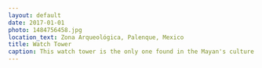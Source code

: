 ```yaml
---
layout: default
date: 2017-01-01
photo: 1484756458.jpg
location_text: Zona Arqueológica, Palenque, Mexico
title: Watch Tower
caption: This watch tower is the only one found in the Mayan's culture. It is still unclear why they built it in the first place. it is also located at the center of the palace building of the city.
---
```

